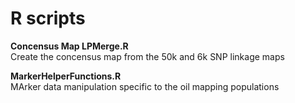 # R scripts

**Concensus Map LPMerge.R**  
Create the concensus map from the 50k and 6k SNP linkage maps  

**MarkerHelperFunctions.R**  
MArker data manipulation specific to the oil mapping populations  
